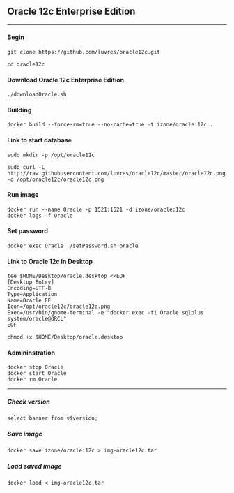 ## Oracle 12c Enterprise Edition
-----
#### Begin
```
git clone https://github.com/luvres/oracle12c.git

cd oracle12c
```
#### Download Oracle 12c Enterprise Edition
```
./downloadOracle.sh
```
#### Building
```
docker build --force-rm=true --no-cache=true -t izone/oracle:12c .
```
#### Link to start database
```
sudo mkdir -p /opt/oracle12c

sudo curl -L http://raw.githubusercontent.com/luvres/oracle12c/master/oracle12c.png -o /opt/oracle12c/oracle12c.png
```
#### Run image
```
docker run --name Oracle -p 1521:1521 -d izone/oracle:12c
docker logs -f Oracle
```
#### Set password
```
docker exec Oracle ./setPassword.sh oracle
```
#### Link to Oracle 12c in Desktop
```
tee $HOME/Desktop/oracle.desktop <<EOF
[Desktop Entry]
Encoding=UTF-8
Type=Application
Name=Oracle EE
Icon=/opt/oracle12c/oracle12c.png
Exec=/usr/bin/gnome-terminal -e "docker exec -ti Oracle sqlplus system/oracle@ORCL"
EOF

chmod +x $HOME/Desktop/oracle.desktop
```
#### Admininstration
```
docker stop Oracle
docker start Oracle
docker rm Oracle
```
-----
##### Check version
```
select banner from v$version;
```
##### Save image
```
docker save izone/oracle:12c > img-oracle12c.tar
```
##### Load saved image
```
docker load < img-oracle12c.tar
```
